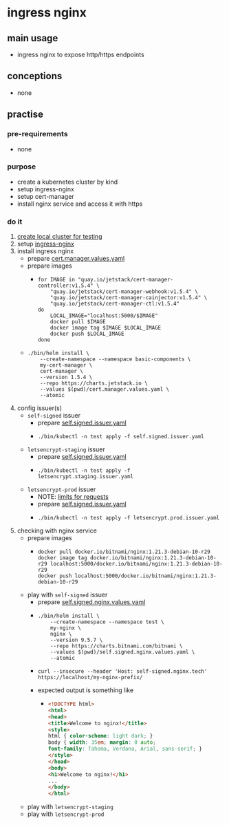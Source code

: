 # ingress nginx

## main usage

* ingress nginx to expose http/https endpoints

## conceptions

* none

## practise

### pre-requirements

* none

### purpose

* create a kubernetes cluster by kind
* setup ingress-nginx
* setup cert-manager
* install nginx service and access it with https

### do it

1. [create local cluster for testing](local.cluster.for.testing.md)
2. setup [ingress-nginx](ingress.nginx.md)
3. install ingress nginx
    * prepare [cert.manager.values.yaml](resources/cert.manager.values.yaml.md)
    * prepare images
        + ```shell
          for IMAGE in "quay.io/jetstack/cert-manager-controller:v1.5.4" \
              "quay.io/jetstack/cert-manager-webhook:v1.5.4" \
              "quay.io/jetstack/cert-manager-cainjector:v1.5.4" \
              "quay.io/jetstack/cert-manager-ctl:v1.5.4"
          do
              LOCAL_IMAGE="localhost:5000/$IMAGE"
              docker pull $IMAGE
              docker image tag $IMAGE $LOCAL_IMAGE
              docker push $LOCAL_IMAGE
          done
          ```
    * ```shell
      ./bin/helm install \
          --create-namespace --namespace basic-components \
          my-cert-manager \
          cert-manager \
          --version 1.5.4 \
          --repo https://charts.jetstack.io \
          --values $(pwd)/cert.manager.values.yaml \
          --atomic
      ```
4. config issuer(s)
    * `self-signed` issuer
        + prepare [self.signed.issuer.yaml](resources/self.signed.issuer.yaml.md)
        + ```shell
          ./bin/kubectl -n test apply -f self.signed.issuer.yaml
          ```
    * `letsencrypt-staging` issuer
        + prepare [self.signed.issuer.yaml](letsencrypt.staging.issuer.yaml.md)
        + ```shell
          ./bin/kubectl -n test apply -f letsencrypt.staging.issuer.yaml
          ```
    * `letsencrypt-prod` issuer
        + NOTE: [limits for requests](https://letsencrypt.org/docs/rate-limits/)
        + prepare [self.signed.issuer.yaml](letsencrypt.prod.issuer.yaml.md)
        + ```shell
          ./bin/kubectl -n test apply -f letsencrypt.prod.issuer.yaml
          ```
5. checking with nginx service
    * prepare images
        + ```shell
          docker pull docker.io/bitnami/nginx:1.21.3-debian-10-r29
          docker image tag docker.io/bitnami/nginx:1.21.3-debian-10-r29 localhost:5000/docker.io/bitnami/nginx:1.21.3-debian-10-r29
          docker push localhost:5000/docker.io/bitnami/nginx:1.21.3-debian-10-r29
          ```
    * play with `self-signed` issuer
        + prepare [self.signed.nginx.values.yaml](resources/self.signed.nginx.values.yaml.md)
        + ```shell
          ./bin/helm install \
              --create-namespace --namespace test \
              my-nginx \
              nginx \
              --version 9.5.7 \
              --repo https://charts.bitnami.com/bitnami \
              --values $(pwd)/self.signed.nginx.values.yaml \
              --atomic
          ```
        + ```shell
          curl --insecure --header 'Host: self-signed.nginx.tech' https://localhost/my-nginx-prefix/
          ```
        + expected output is something like
            * ```html
              <!DOCTYPE html>
              <html>
              <head>
              <title>Welcome to nginx!</title>
              <style>
              html { color-scheme: light dark; }
              body { width: 35em; margin: 0 auto;
              font-family: Tahoma, Verdana, Arial, sans-serif; }
              </style>
              </head>
              <body>
              <h1>Welcome to nginx!</h1>
              ...
              </body>
              </html>
              ```
    * play with `letsencrypt-staging`
    * play with `letsencrypt-prod`
